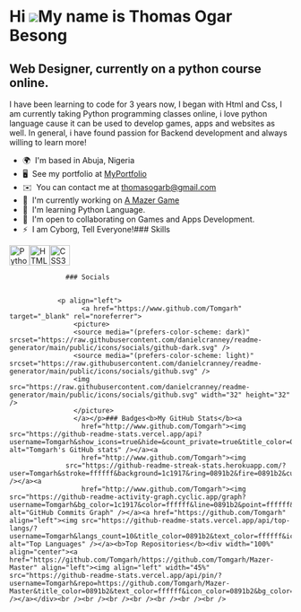 Hi ![](https://user-images.githubusercontent.com/18350557/176309783-0785949b-9127-417c-8b55-ab5a4333674e.gif)My name is Thomas Ogar Besong
==========================================================================================================================================

Web Designer, currently on a python course online.
--------------------------------------------------

I have been learning to code for 3 years now, I began with Html and Css, I am currently taking Python programming classes online, i love python language cause it can be used to develop games, apps and websites as well. In general, i have found passion for Backend development and always willing to learn more!

*   🌍  I'm based in Abuja, Nigeria
*   🖥️  See my portfolio at [MyPortfolio](http://github.com/Tomgarh/Mazer-Master)
*   ✉️  You can contact me at [thomasogarb@gmail.com](mailto:thomasogarb@gmail.com)
*   🚀  I'm currently working on [A Mazer Game](http://github.com/Tomgarh/Mazer-Master)
*   🧠  I'm learning Python Language.
*   🤝  I'm open to collaborating on Games and Apps Development.
*   ⚡  I am Cyborg, Tell Everyone!### Skills 
<p align="left">
<a href="https://www.python.org/" target="_blank" rel="noreferrer"><img src="https://raw.githubusercontent.com/danielcranney/readme-generator/main/public/icons/skills/python-colored.svg" width="36" height="36" alt="Python" /></a><a href="https://developer.mozilla.org/en-US/docs/Glossary/HTML5" target="_blank" rel="noreferrer"><img src="https://raw.githubusercontent.com/danielcranney/readme-generator/main/public/icons/skills/html5-colored.svg" width="36" height="36" alt="HTML5" /></a><a href="https://www.w3.org/TR/CSS/#css" target="_blank" rel="noreferrer"><img src="https://raw.githubusercontent.com/danielcranney/readme-generator/main/public/icons/skills/css3-colored.svg" width="36" height="36" alt="CSS3" /></a>
                    </p>
                    
                  ### Socials
                  
                  
                <p align="left">
                      <a href="https://www.github.com/Tomgarh" target="_blank" rel="noreferrer">
                    <picture>
                    <source media="(prefers-color-scheme: dark)" srcset="https://raw.githubusercontent.com/danielcranney/readme-generator/main/public/icons/socials/github-dark.svg" />
                    <source media="(prefers-color-scheme: light)" srcset="https://raw.githubusercontent.com/danielcranney/readme-generator/main/public/icons/socials/github.svg" />
                    <img src="https://raw.githubusercontent.com/danielcranney/readme-generator/main/public/icons/socials/github.svg" width="32" height="32" />
                    </picture>
                    </a></p>### Badges<b>My GitHub Stats</b><a
                      href="http://www.github.com/Tomgarh"><img src="https://github-readme-stats.vercel.app/api?username=Tomgarh&show_icons=true&hide=&count_private=true&title_color=0891b2&text_color=ffffff&icon_color=0891b2&bg_color=1c1917&hide_border=true&show_icons=true" alt="Tomgarh's GitHub stats" /></a><a
                      href="http://www.github.com/Tomgarh"><img
                  src="https://github-readme-streak-stats.herokuapp.com/?user=Tomgarh&stroke=ffffff&background=1c1917&ring=0891b2&fire=0891b2&currStreakNum=ffffff&currStreakLabel=0891b2&sideNums=ffffff&sideLabels=ffffff&dates=ffffff&hide_border=true" /></a><a
                      href="http://www.github.com/Tomgarh"><img src="https://github-readme-activity-graph.cyclic.app/graph?username=Tomgarh&bg_color=1c1917&color=ffffff&line=0891b2&point=ffffff&area_color=1c1917&area=true&hide_border=true&custom_title=GitHub%20Commits%20Graph" alt="GitHub Commits Graph" /></a><a href="https://github.com/Tomgarh" align="left"><img src="https://github-readme-stats.vercel.app/api/top-langs/?username=Tomgarh&langs_count=10&title_color=0891b2&text_color=ffffff&icon_color=0891b2&bg_color=1c1917&hide_border=true&locale=en&custom_title=Top%20%Languages" alt="Top Languages" /></a><b>Top Repositories</b><div width="100%" align="center"><a href="https://github.com/Tomgarh/https://github.com/Tomgarh/Mazer-Master" align="left"><img align="left" width="45%" src="https://github-readme-stats.vercel.app/api/pin/?username=Tomgarh&repo=https://github.com/Tomgarh/Mazer-Master&title_color=0891b2&text_color=ffffff&icon_color=0891b2&bg_color=1c1917&hide_border=true&locale=en" /></a></div><br /><br /><br /><br /><br /><br /><br />
